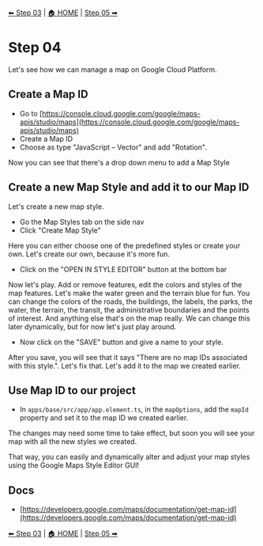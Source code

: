 [⬅ Step 03](Step03.md) | [🏠 HOME](../README.md) | [Step 05 ➡](Step05.md)

# Step 04

Let's see how we can manage a map on Google Cloud Platform.

## Create a Map ID

- Go to [https://console.cloud.google.com/google/maps-apis/studio/maps](https://console.cloud.google.com/google/maps-apis/studio/maps)
- Create a Map ID
- Choose as type "JavaScript – Vector" and add "Rotation".

Now you can see that there's a drop down menu to add a Map Style

## Create a new Map Style and add it to our Map ID

Let's create a new map style.

- Go the Map Styles tab on the side nav
- Click "Create Map Style"

Here you can either choose one of the predefined styles or create your own. Let's create our own, because it's more fun.

- Click on the "OPEN IN STYLE EDITOR" button at the bottom bar

Now let's play. Add or remove features, edit the colors and styles of the map features. Let's make the water green and the terrain blue for fun. You can change the colors of the roads, the buildings, the labels, the parks, the water, the terrain, the transit, the administrative boundaries and the points of interest. And anything else that's on the map really. We can change this later dynamically, but for now let's just play around.

- Now click on the "SAVE" button and give a name to your style.

After you save, you will see that it says "There are no map IDs associated with this style.". Let's fix that. Let's add it to the map we created earlier.

## Use Map ID to our project

- In `apps/base/src/app/app.element.ts`, in the `mapOptions`, add the `mapId` property and set it to the map ID we created earlier.

The changes may need some time to take effect, but soon you will see your map with all the new styles we created.

That way, you can easily and dynamically alter and adjust your map styles using the Google Maps Style Editor GUI!

## Docs

- [https://developers.google.com/maps/documentation/get-map-id](https://developers.google.com/maps/documentation/get-map-id)

[⬅ Step 03](Step03.md) | [🏠 HOME](../README.md) | [Step 05 ➡](Step05.md)
